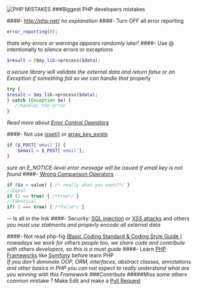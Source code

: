 ![PHP MISTAKES](http://i.memecaptain.com/gend_images/H1oGGQ.gif)
###Biggest PHP developers mistakes


####- http://php.net/ 
  *no explanation*
####- Turn OFF all error reporting
```php
error_reporting(0);
```
*thats why errors or warnings appears randomly later!*
####- Use @ intentionally to silence errors or exceptions
```php
$result = @$my_lib->process($data);
```
 *a secure library will validate the external data and return false or an Exception if something fail so we can handle that* properly 
```php
try {
$result = $my_lib->process($data);
} catch (Exception $e) {
   //handler the error
}
``` 
*Read more about  [Error Control Operators](http://php.net/manual/en/language.operators.errorcontrol.php)*
	 
 
####- Not use [isset()](http://php.net/manual/en/function.isset.php) or [array_key_exists](http://php.net/manual/en/function.array-key-exists.php)
```php
if ($_POST['email']) {
    $email = $_POST['email'];
}
```
*sure an E_NOTICE-level error message will be issued if email key is not found*
####- [Wrong Comparison Operators](http://php.net/manual/en/language.operators.comparison.php "http://php.net/manual/en/language.operators.comparison.php")
```php
if ($a = value) { /* really what you want?*/ }
//Equal
if (1 == true) { /*true*/ }
//Identical
if( 1 === true) { /*false*/ }
```
-- Is all in the link
####-  Security: [SQL injection](http://en.wikipedia.org/wiki/SQL_injection "http://en.wikipedia.org/wiki/SQL_injection") or [XSS attacks](http://en.wikipedia.org/wiki/Cross-site_scripting "http://en.wikipedia.org/wiki/Cross-site_scripting") and others
*you must use statments and properly encode all external data*

####- Not read php-fig [(Basic Coding Standard & Coding Style Guide )](http://www.php-fig.org/)
*nowadays we work for others people too, we share code and contribute with others developers, so this is a must guide*
####- Learn [PHP Frameworks](https://github.com/ziadoz/awesome-php#frameworks) like [Symfony](http://symfony.com/) before learn PHP 	
*If you don't dominate OOP, ORM, interfaces, abstract classes,  annotations and other basics in PHP  you can not expect to  really understand what are you winning with this Framework*
###Contribute
#####Miss some others common mistake ? Make Edit and make a [Pull Request](https://github.com/juliomatcom/php-mistakes/compare "Pull request")

